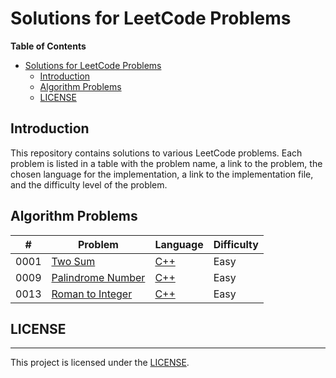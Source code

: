 # Solutions for LeetCode Problems

**Table of Contents**

- [Solutions for LeetCode Problems](#solutions-for-leetcode-problems)
  - [Introduction](#introduction)
  - [Algorithm Problems](#algorithm-problems)
  - [LICENSE](#license)

## Introduction

This repository contains solutions to various LeetCode problems. Each problem is listed in a table with the problem name, a link to the problem, the chosen language for the implementation, a link to the implementation file, and the difficulty level of the problem.

## Algorithm Problems

| #    | Problem                   | Language       | Difficulty |
| ---- | ------------------------- | -------------- | ---------- |
| 0001 | [Two Sum][0001]           | [C++][0001cpp] | Easy       |
| 0009 | [Palindrome Number][0009] | [C++][0009cpp] | Easy       |
| 0013 | [Roman to Integer][0013]  | [C++][0013cpp] | Easy       |

## LICENSE

---

This project is licensed under the [LICENSE](LICENSE).

[0001]: https://leetcode.com/problems/two-sum/
[0001cpp]: ./algorithm/s0001/cpp/model.cc.cc
[0009]: https://leetcode.com/problems/palindrome-number/
[0009cpp]: ./algorithm/s0009/cpp/model.cc.cc
[0013]: https://leetcode.com/problems/roman-to-integer/
[0013cpp]: ./algorithm/s0013/cpp/model.cc.cc

